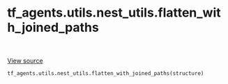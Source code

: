 <div itemscope itemtype="http://developers.google.com/ReferenceObject">
<meta itemprop="name" content="tf_agents.utils.nest_utils.flatten_with_joined_paths" />
<meta itemprop="path" content="Stable" />
</div>

# tf_agents.utils.nest_utils.flatten_with_joined_paths

<table class="tfo-notebook-buttons tfo-api" align="left">
</table>

<a target="_blank" href="https://github.com/tensorflow/agents/tree/master/tf_agents/utils/nest_utils.py">View
source</a>

``` python
tf_agents.utils.nest_utils.flatten_with_joined_paths(structure)
```



<!-- Placeholder for "Used in" -->
